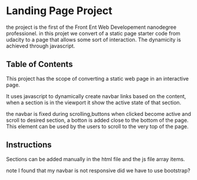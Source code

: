 # Landing Page Project
 the project is the first of the Front Ent Web Developement nanodegree professionel. in this projet we convert of a static page  starter code from udacity to a page that allows some sort of interaction. The dynamicity is achieved through javascript.




## Table of Contents
This project has the scope of converting a static web page in an interactive page.

It uses javascript to dynamically create navbar links based on the content,
 when a section is in the viewport it show the active state of that section.

 the navbar is fixed during scrolling,buttons when clicked become active and scroll to desired section, a botton is added close to the bottom of the page. This element can be used by the users to scroll to the very top of the page.


## Instructions
Sections can be added manually in the html file and the js file array items.
 
note I found that my navbar is not responsive did we have to use bootstrap?
